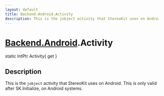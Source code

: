 ```yaml
---
layout: default
title: Backend.Android.Activity
description: This is the jobject activity that StereoKit uses on Android. This is only valid after SK.Initialize, on Android systems.
---
```

# [Backend.Android]({{site.url}}/Pages/StereoKit/Backend.Android.html).Activity

<div class='signature' markdown='1'>
static IntPtr Activity{ get }
</div>

## Description
This is the `jobject` activity that StereoKit uses on
Android. This is only valid after SK.Initialize, on Android
systems.

